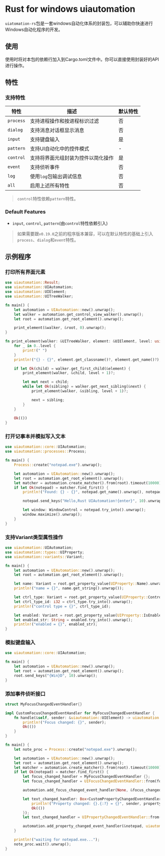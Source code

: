# Rust for windows uiautomation

`uiatomation-rs`包是一套windows自动化体系的封装包，可以辅助你快速进行Windows自动化程序的开发。

## 使用

使用时将对本包的依赖行加入到Cargo.toml文件中。你可以直接使用封装好的API进行操作。

## 特性

### 支持特性

| 特性 | 描述 | 默认特性 |
| ------- | ----------- | ------- |
| `process` | 支持进程操作和按进程标识过滤 | 否 |
| `dialog` | 支持消息对话框显示消息 | 否 |
| `input` | 支持键盘输入 | 是 |
| `pattern` | 支持UI自动化中的控件模式 | - |
| `control` | 支持将界面元组封装为控件以简化操作 | 是 |
| `event` | 支持侦听事件 | 否 |
| `log` | 使用`log`包输出调试信息 | 否 |
| `all` | 启用上述所有特性 | 否 |

> `control`特性依赖`pattern`特性。

### Default Features

+ `input`, `control`, `pattern`(由`control`特性依赖引入)

> 如果需要跟`v0.19.0`之前的程序版本兼容，可以在默认特性的基础上引入`process`、`dialog`和`event`特性。

## 示例程序

### 打印所有界面元素

``` rust
use uiautomation::Result;
use uiautomation::UIAutomation;
use uiautomation::UIElement;
use uiautomation::UITreeWalker;

fn main() {
    let automation = UIAutomation::new().unwrap();
    let walker = automation.get_control_view_walker().unwrap();
    let root = automation.get_root_element().unwrap();

    print_element(&walker, &root, 0).unwrap();
}

fn print_element(walker: &UITreeWalker, element: &UIElement, level: usize) -> Result<()> {
    for _ in 0..level {
        print!(" ")
    }
    println!("{} - {}", element.get_classname()?, element.get_name()?);

    if let Ok(child) = walker.get_first_child(&element) {
        print_element(walker, &child, level + 1)?;

        let mut next = child;
        while let Ok(sibling) = walker.get_next_sibling(&next) {
            print_element(walker, &sibling, level + 1)?;

            next = sibling;
        }
    }
    
    Ok(())
}
```

### 打开记事本并模拟写入文本

``` rust
use uiautomation::core::UIAutomation;
use uiautomation::processes::Process;

fn main() {
    Process::create("notepad.exe").unwrap();

    let automation = UIAutomation::new().unwrap();
    let root = automation.get_root_element().unwrap();
    let matcher = automation.create_matcher().from(root).timeout(10000).classname("Notepad");
    if let Ok(notepad) = matcher.find_first() {
        println!("Found: {} - {}", notepad.get_name().unwrap(), notepad.get_classname().unwrap());

        notepad.send_keys("Hello,Rust UIAutomation!{enter}", 10).unwrap();

        let window: WindowControl = notepad.try_into().unwrap();
        window.maximize().unwrap();
    }
}
```

### 支持Variant类型属性操作

``` rust
use uiautomation::UIAutomation;
use uiautomation::types::UIProperty;
use uiautomation::variants::Variant;

fn main() {
    let automation = UIAutomation::new().unwrap();
    let root = automation.get_root_element().unwrap();

    let name: Variant = root.get_property_value(UIProperty::Name).unwrap();
    println!("name = {}", name.get_string().unwrap());

    let ctrl_type: Variant = root.get_property_value(UIProperty::ControlType).unwrap();
    let ctrl_type_id: i32 = ctrl_type.try_into().unwrap();
    println!("control type = {}", ctrl_type_id);

    let enabled: Variant = root.get_property_value(UIProperty::IsEnabled).unwrap();
    let enabled_str: String = enabled.try_into().unwrap();
    println!("enabled = {}", enabled_str);
}
```

### 模拟键盘输入

``` rust
use uiautomation::core::UIAutomation;

fn main() {
    let automation = UIAutomation::new().unwrap();
    let root = automation.get_root_element().unwrap();
    root.send_keys("{Win}D", 10).unwrap();
}
```

### 添加事件侦听接口

``` rust
struct MyFocusChangedEventHandler{}

impl CustomFocusChangedEventHandler for MyFocusChangedEventHandler {
    fn handle(&self, sender: &uiautomation::UIElement) -> uiautomation::Result<()> {
        println!("Focus changed: {}", sender);
        Ok(())
    }
}

fn main() {
    let note_proc = Process::create("notepad.exe").unwrap();

    let automation = UIAutomation::new().unwrap();
    let root = automation.get_root_element().unwrap();
    let matcher = automation.create_matcher().from(root).timeout(10000).classname("Notepad");
    if let Ok(notepad) = matcher.find_first() {
        let focus_changed_handler = MyFocusChangedEventHandler {};
        let focus_changed_handler = UIFocusChangedEventHandler::from(focus_changed_handler);

        automation.add_focus_changed_event_handler(None, &focus_changed_handler).unwrap();

        let text_changed_handler: Box<CustomPropertyChangedEventHandlerFn> = Box::new(|sender, property, value| {
            println!("Property changed: {}.{:?} = {}", sender, property, value);
            Ok(())
        });
        let text_changed_handler = UIPropertyChangedEventHandler::from(text_changed_handler);

        automation.add_property_changed_event_handler(&notepad, uiautomation::types::TreeScope::Subtree, None, &text_changed_handler, &[UIProperty::ValueValue]).unwrap();
    }

    println!("waiting for notepad.exe...");
    note_proc.wait().unwrap();
}
```
